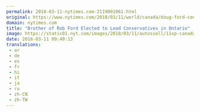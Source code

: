 ```yaml
---
permalink: 2018-03-11-nytimes.com-2119001061.html
original: https://www.nytimes.com/2018/03/11/world/canada/doug-ford-conservatives-ontario.html?partner=rss&amp;emc=rss
domain: nytimes.com
title: "Brother of Rob Ford Elected to Lead Conservatives in Ontario"
image: https://static01.nyt.com/images/2018/03/11/autossell/11xp-canada-ford/11xp-canada-ford-mediumThreeByTwo440.jpg
date: 2018-03-11 09:49:13
translations: 
 - ar
 - de
 - es
 - fr
 - hi
 - it
 - ja
 - ru
 - zh-CN
 - zh-TW
---
```


